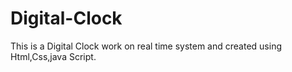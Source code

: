# Digital-Clock
This is a Digital Clock work on real time system and created using Html,Css,java Script.
